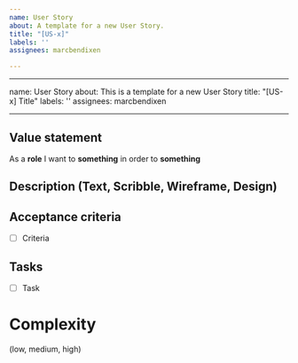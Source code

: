 ```yaml
---
name: User Story
about: A template for a new User Story.
title: "[US-x]"
labels: ''
assignees: marcbendixen

---
```


---
name: User Story
about: This is a template for a new User Story
title: "[US-x] Title"
labels: ''
assignees: marcbendixen

---

## Value statement

As a **role**
I want to **something**
in order to **something**

## Description (Text, Scribble, Wireframe, Design)


## Acceptance criteria

- [ ] Criteria

## Tasks

- [ ] Task

# Complexity

(low, medium, high)
